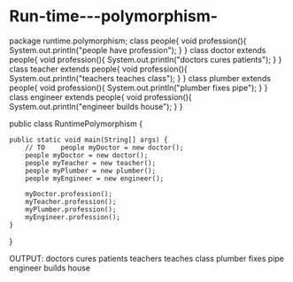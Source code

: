 # Run-time---polymorphism-
package runtime.polymorphism;
class people{
    void profession(){
        System.out.println("people have profession");
    }
}
class doctor extends people{
    void profession(){
        System.out.println("doctors cures patients");
    }
}
class teacher extends people{
    void profession(){
        System.out.println("teachers teaches class");
    }
}
class plumber extends people{
    void profession(){
        System.out.println("plumber fixes pipe");
    }
}
class engineer extends people{
    void profession(){
        System.out.println("engineer builds house");
    }
}

public class RuntimePolymorphism {

   
    public static void main(String[] args) {
        // TO    people myDoctor = new doctor();
        people myDoctor = new doctor();
        people myTeacher = new teacher();
        people myPlumber = new plumber();
        people myEngineer = new engineer();
        
        myDoctor.profession(); 
        myTeacher.profession(); 
        myPlumber.profession(); 
        myEngineer.profession(); 
    }
}
       
OUTPUT:
doctors cures patients
teachers teaches class
plumber fixes pipe
engineer builds house
